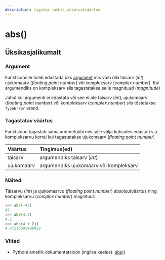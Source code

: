 ```yaml
---
description: tagasta numbri absoluutväärtus
---
```


# abs\(\)

## Üksikasjalikumalt

### Argument

Funktsioonile tuleb edastada üks [argument](../../terminid/sonastik/argument.md) mis võib olla täisarv \(_int_\), ujukomaarv \(_floating point number_\) või kompleksarv \(_complex number_\). Kui argumendiks on kompleksarv siis tagastatakse selle magnituud \(_magnitude_\)

Juhul kui argumenti ei edastata või see ei ole täisarv \(_int_\), ujukomaarv \(_floating point number_\) või kompleksarv \(_complex number_\) siis tõstetakse `TypeError` erand.

### Tagastatav väärtus

Funktsioon tagastab sama andmetüübi mis talle välja kutsudes edastati v.a. kompleksarvu korral kui tagastatakse ujukomaarv \(_floating point number_\) 

| Väärtus | Tingimus\(ed\) |
| :--- | :--- |
| täisarv  | argumendiks täisarv \(_int_\) |
| ujukomaarv  | argumendiks ujukomaarv või kompleksarv |

### Näited

Täisarvu \(_int_\) ja ujukomaarvu \(_floating point number_\) absoluutväärtus ning kompleksarvu \(_complex number_\) magnituut:

```python
>>> abs(-42)
42
>>> abs(4.2)
4.2
>>> abs(4 + 2j)
4.47213595499958
```

### 

### Viited

* Pythoni ametlik dokumentatsioon \(inglise keeles\): [abs\(\)](https://docs.python.org/3/library/functions.html#abs)

